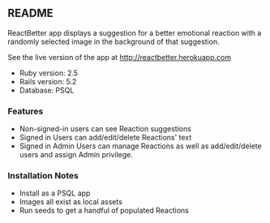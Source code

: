 ## README
<!-- [![Build Status](https://travis-ci.org/lortza/reactbetter.svg?branch=master)](https://travis-ci.org/lortza/reactbetter) -->

ReactBetter app displays a suggestion for a better emotional reaction with a randomly selected image in the background of that suggestion.

See the live version of the app at http://reactbetter.herokuapp.com

* Ruby version: 2.5
* Rails version: 5.2
* Database: PSQL

### Features
* Non-signed-in users can see Reaction suggestions
* Signed in Users can add/edit/delete Reactions' text
* Signed in Admin Users can manage Reactions as well as add/edit/delete users and assign Admin privilege.

### Installation Notes
* Install as a PSQL app
* Images all exist as local assets
* Run seeds to get a handful of populated Reactions
